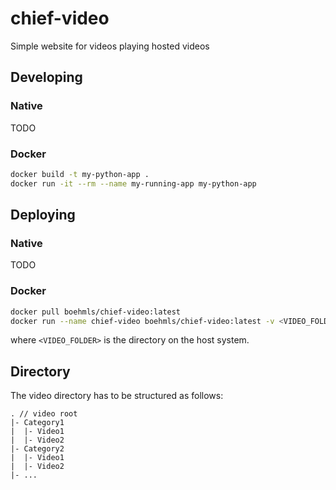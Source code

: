 # chief-video

Simple website for videos playing hosted videos

## Developing

### Native

TODO

### Docker

```bash
docker build -t my-python-app .
docker run -it --rm --name my-running-app my-python-app
```

## Deploying

### Native

TODO

### Docker

```bash
docker pull boehmls/chief-video:latest
docker run --name chief-video boehmls/chief-video:latest -v <VIDEO_FOLDER>:/app/videos
```

where `<VIDEO_FOLDER>` is the directory on the host system.

## Directory

The video directory has to be structured as follows:

```
. // video root
|- Category1
|  |- Video1
|  |- Video2
|- Category2
|  |- Video1
|  |- Video2
|- ...
```
